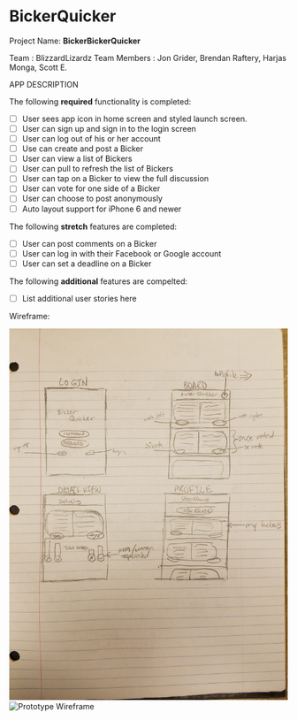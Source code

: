 # BickerQuicker

Project Name: **BickerBickerQuicker**

Team : BlizzardLizardz
Team Members : Jon Grider, Brendan Raftery, Harjas Monga, Scott E.

APP DESCRIPTION

The following **required** functionality is completed:

- [ ] User sees app icon in home screen and styled launch screen.
- [ ] User can sign up and sign in to the login screen
- [ ] User can log out of his or her account
- [ ] Use can create and post a Bicker
- [ ] User can view a list of Bickers
- [ ] User can pull to refresh the list of Bickers
- [ ] User can tap on a Bicker to view the full discussion
- [ ] User can vote for one side of a Bicker
- [ ] User can choose to post anonymously
- [ ] Auto layout support for iPhone 6 and newer

The following **stretch** features are completed:

- [ ] User can post comments on a Bicker
- [ ] User can log in with their Facebook or Google account
- [ ] User can set a deadline on a Bicker

The following **additional** features are compelted:

- [ ] List additional user stories here



Wireframe:

<img src="wireframe.jpg" title="Prototype Wireframe" width='' alt='Prototype Wireframe'/>

<img src="https://i.imgur.com/ULVWDFV.gif" title="Prototype Wireframe" width='' alt='Prototype Wireframe'/>


